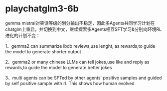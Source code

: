 # playchatglm3-6b

gemma mistral对笑话等级的划分输出不稳定，因此多Agents共同学习计划在chatglm上重启，并切换到中文，继续探索多Agents相互SFT学习&分别向环境RL进化的计划不变：

1、gemma2 can summarize ibdb reviews,use lenght, as rewards,to guide the model to generate shorter output

2、gemma2 or many chinese LLMs can tell jokes,use like and reply as rewards,to guide the model to generate better jokes

3、multi agents can be SFTed by other agents' positive samples and guided by self positive sample with rl. This shows how human evolved
